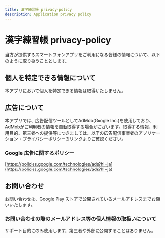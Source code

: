 ```yaml
---
title: 漢字練習帳 privacy-policy
description: Application privacy policy
---
```


# 漢字練習帳 privacy-policy
当方が提供するスマートフォンアプリをご利用になる皆様の情報について、以下のように取り扱うこととします。

## 個人を特定できる情報について

本アプリにおいて個人を特定できる情報は取得いたしません。

## 広告について

本アプリでは、広告配信ツールとしてAdMob(Google Inc.)を使用しており、AdMobがご利用者の情報を自動取得する場合がございます。取得する情報、利用目的、第三者への提供等につきましては、以下の広告配信事業者のアプリケーション・プライバシーポリシーのリンクよりご確認ください。

### Google 広告に関するポリシー

[https://policies.google.com/technologies/ads?hl=ja](https://policies.google.com/technologies/ads?hl=ja)

## お問い合わせ
お問い合わせは、Google Play ストアで公開されているメールアドレスまでお願いいたします。

### お問い合わせの際のメールアドレス等の個人情報の取扱いについて
サポート目的にのみ使用します。第三者や外部に公開することはありません。